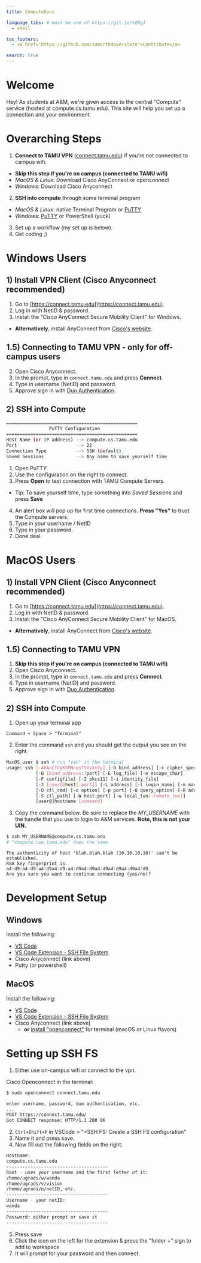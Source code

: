 ```yaml
---
title: ComputeDocs

language_tabs: # must be one of https://git.io/vQNgJ
  - shell

toc_footers:
  - <a href='https://github.com/samarthdave/slate'>Contribute</a>

search: true
---
```


# Welcome

Hey! As students at A&M, we're given access to the central "Compute" service (hosted at compute.cs.tamu.edu). This site will help you set up a connection and your environment.

# Overarching Steps
1. **Connect to TAMU VPN** ([connect.tamu.edu](https://connect.tamu.edu)) if you're not connected to campus wifi.
  - **Skip this step if you're on campus (connected to TAMU wifi)**
  - *MacOS & Linux*: Download Cisco AnyConnect or openconnect
  - *Windows*: Download Cisco Anyconnect
2. **SSH into compute** through some terminal program
  - *MacOS & Linux*: native Terminal Program or [PuTTY](https://www.chiark.greenend.org.uk/~sgtatham/putty/latest.html)
  - *Windows*: [PuTTY](https://www.chiark.greenend.org.uk/~sgtatham/putty/latest.html) or PowerShell (yuck)
3. Set up a workflow (my set up is below).
4. Get coding ;)

# Windows Users

## 1) Install VPN Client (Cisco Anyconnect recommended)
1. Go to [https://connect.tamu.edu](https://connect.tamu.edu).
2. Log in with NetID & password.
3. Install the "Cisco AnyConnect Secure Mobility Client" for Windows.
  - **Alternatively**, install AnyConnect from [Cisco's website](https://www.cisco.com/c/en/us/support/security/anyconnect-secure-mobility-client-v4-x/model.html#~tab-downloads).

## 1.5) Connecting to TAMU VPN - only for off-campus users
2. Open Cisco Anyconnect.
3. In the prompt, type in `connect.tamu.edu` and press **Connect**.
4. Type in username (NetID) and password.
5. Approve sign in with [Duo Authentication](https://apps.apple.com/us/app/duo-mobile/id422663827).

## 2) SSH into Compute

```bash
=================================================
                PuTTY Configuration
=================================================
Host Name (or IP address) --> compute.cs.tamu.edu
Port                      --> 22
Connection Type           --> SSH (default)
Saved Sessions            --> Any name to save yourself time
```

1. Open PuTTY
2. Use the configuration on the right to connect.
3. Press **Open** to test connection with TAMU Compute Servers.
  - Tip: To save yourself time, type something into *Saved Sessions* and press **Save**
4. An alert box will pop up for first time connections. **Press "Yes"** to trust the Compute servers.
5. Type in your username / NetID
6. Type in your password.
7. Done deal.

# MacOS Users

## 1) Install VPN Client (Cisco Anyconnect recommended)
1. Go to [https://connect.tamu.edu](https://connect.tamu.edu).
2. Log in with NetID & password.
3. Install the "Cisco AnyConnect Secure Mobility Client" for MacOS.
  - **Alternatively**, install AnyConnect from [Cisco's website](https://www.cisco.com/c/en/us/support/security/anyconnect-secure-mobility-client-v4-x/model.html#~tab-downloads).

## 1.5) Connecting to TAMU VPN
1. **Skip this step if you're on campus (connected to TAMU wifi)**
2. Open Cisco Anyconnect.
3. In the prompt, type in `connect.tamu.edu` and press **Connect**.
4. Type in username (NetID) and password.
5. Approve sign in with [Duo Authentication](https://apps.apple.com/us/app/duo-mobile/id422663827).

## 2) SSH into Compute
1. Open up your terminal app
```
Command + Space > "Terminal"
```

2. Enter the command ```ssh``` and you should get the output you see on the right.

```bash
MacOS_user $ ssh # run "ssh" in the terminal
usage: ssh [-46AaCfGgKkMNnqsTtVvXxYy] [-b bind_address] [-c cipher_spec]
           [-D [bind_address:]port] [-E log_file] [-e escape_char]
           [-F configfile] [-I pkcs11] [-i identity_file]
           [-J [user@]host[:port]] [-L address] [-l login_name] [-m mac_spec]
           [-O ctl_cmd] [-o option] [-p port] [-Q query_option] [-R address]
           [-S ctl_path] [-W host:port] [-w local_tun[:remote_tun]]
           [user@]hostname [command]
```

3. Copy the command below. Be sure to replace the *MY_USERNAME* with the handle that you use to login to A&M services. **Note, this is not your UIN.**

```bash
$ ssh MY_USERNAME@compute.cs.tamu.edu
# "compute.cse.tamu.edu" does the same
```

```
The authenticity of host 'blah.blah.blah (10.10.10.10)' can't be established.
RSA key fingerprint is a4:d9:a4:d9:a4:d9a4:d9:a4:d9a4:d9a4:d9a4:d9a4:d9a4:d9.
Are you sure you want to continue connecting (yes/no)?
```

# Development Setup

## Windows

Install the following:
- [VS Code](https://code.visualstudio.com/Download)
- [VS Code Extension - SSH File System](https://marketplace.visualstudio.com/items?itemName=Kelvin.vscode-sshfs)
- Cisco Anyconnect (link above)
- Putty (or powershell)

## MacOS

Install the following:
- [VS Code](https://code.visualstudio.com/Download)
- [VS Code Extension - SSH File System](https://marketplace.visualstudio.com/items?itemName=Kelvin.vscode-sshfs)
- Cisco Anyconnect (link above)
  - **or** [install "openconnect"](https://people.eng.unimelb.edu.au/lucasjb/archive/oc_old.html) for terminal (macOS or Linux flavors)

# Setting up SSH FS

1. Either use on-campus wifi or connect to the vpn.

Cisco Openconnect in the terminal:
```bash
$ sudo openconnect connect.tamu.edu

enter username, password, duo authentication, etc.
...
POST https://connect.tamu.edu/
Got CONNECT response: HTTP/1.1 200 OK
```

2. `Ctrl+Shift+P` in VSCode > ">SSH FS: Create a SSH FS configuration"
3. Name it and press save.
4. Now fill out the following fields on the right:
```bash
Hostname:
compute.cs.tamu.edu
--------------------------------------
Root - uses your username and the first letter of it:
/home/ugrads/w/wanda
/home/ugrads/v/vision
/home/ugrads/n/netID, etc.
--------------------------------------
Username - your netID:
wanda
--------------------------------------
Password: either prompt or save it
--------------------------------------
```
5. Press save
6. Click the icon on the left for the extension & press the "folder +" sign to add to workspace
7. It will prompt for your password and then connect.
